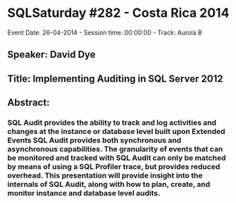 # SQLSaturday #282 - Costa Rica 2014
Event Date: 26-04-2014 - Session time: 00:00:00 - Track: Aurola B
## Speaker: David Dye
## Title: Implementing Auditing in SQL Server 2012
## Abstract:
### SQL Audit provides the ability to track and log activities and changes at the instance or database level built upon Extended Events SQL Audit provides both synchronous and asynchronous capabilities. The granularity of events that can be monitored and tracked with SQL Audit can only be matched by means of using a SQL Profiler trace, but provides reduced overhead. This presentation will provide insight into the internals of SQL Audit, along with how to plan, create, and monitor instance and database level audits. 

